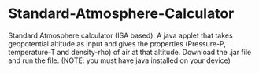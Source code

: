 # Standard-Atmosphere-Calculator
Standard Atmosphere calculator (ISA based): A java applet that takes geopotential altitude as input and gives the properties (Pressure-P, temperature-T and density-rho) of air at that altitude.
Download the .jar file and run the file. (NOTE: you must have java installed on your device)
